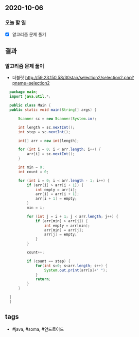 ## 2020-10-06

### 오늘 할 일

  - [x] 알고리즘 문제 풀기
 
## 결과

### 알고리즘 문제 풀이
  * 더블릿  <http://59.23.150.58/30stair/selection2/selection2.php?pname=selection2>

  ```java
    package main;
    import java.util.*;

    public class Main {
    public static void main(String[] args) {

        Scanner sc = new Scanner(System.in);

        int length = sc.nextInt();
        int step = sc.nextInt();

        int[] arr = new int[length];

        for (int i = 0; i < arr.length; i++) {
            arr[i] = sc.nextInt();
        }

        int min = 0;
        int count = 0;

        for (int i = 0; i < arr.length - 1; i++) {
            if (arr[i] > arr[i + 1]) {
                int empty = arr[i];
                arr[i] = arr[i + 1];
                arr[i + 1] = empty;
            }
            min = i;

            for (int j = i + 1; j < arr.length; j++) {
                if (arr[min] > arr[j]) {
                    int empty = arr[min];
                    arr[min] = arr[j];
                    arr[j] = empty;
                }
            }

            count++;

            if (count == step) {
                for(int s=0; s<arr.length; s++) {
                    System.out.print(arr[s]+" ");
                }
                return;
            }
        }

    }
    }
```
  














  














## tags
-  \#java, \#soma, \#안드로이드

